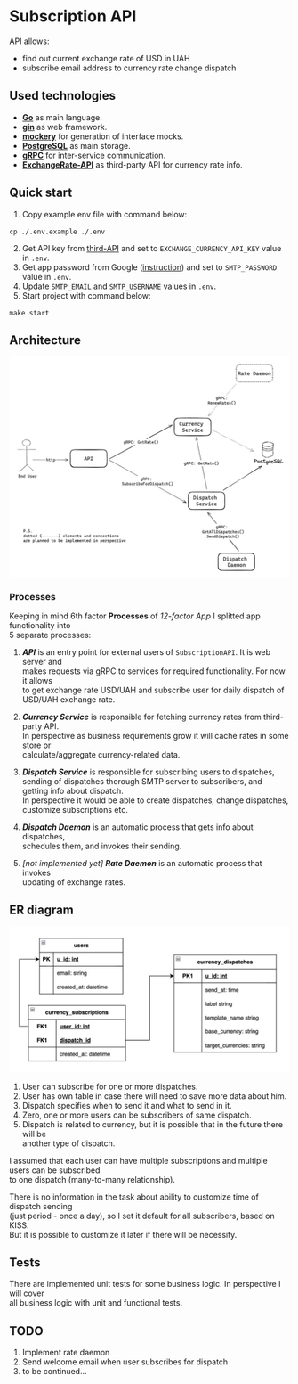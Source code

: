 # Subscription API

API allows:
- find out current exchange rate of USD in UAH
- subscribe email address to currency rate change dispatch

## Used technologies

- __[Go](https://go.dev/)__ as main language.
- __[gin](https://gin-gonic.com/docs/)__ as web framework.
- __[mockery](https://vektra.github.io/mockery/latest/)__ for generation of interface mocks.
- __[PostgreSQL](https://www.postgresql.org/)__ as main storage.
- __[gRPC](https://grpc.io/)__ for inter-service communication.
- __[ExchangeRate-API](https://www.exchangerate-api.com/)__ as third-party API for currency rate info.

## Quick start

1. Copy example env file with  command below:
```
cp ./.env.example ./.env
```
2. Get API key from [third-API](https://app.exchangerate-api.com/) and set to `EXCHANGE_CURRENCY_API_KEY` value in `.env`.
3. Get app password from Google ([instruction](https://support.google.com/mail/answer/185833?hl=en)) and set to `SMTP_PASSWORD` value in `.env`.
4. Update `SMTP_EMAIL` and `SMTP_USERNAME` values in `.env`.
5. Start project with command below:
```
make start
```


## Architecture
![desired achitecture](docs/architecture.png)

### Processes

Keeping in mind 6th factor __Processes__ of _12-factor App_ I splitted app functionality into \
5 separate processes:


1. ___API___ is an entry point for external users of `SubscriptionAPI`. It is web server and\
makes requests via gRPC to services for required functionality. For now it allows \
to get exchange rate USD/UAH and subscribe user for daily dispatch of USD/UAH exchange rate.

2. ___Currency Service___ is responsible for fetching currency rates from third-party API. \
In perspective as business requirements grow it will cache rates in some store or \
calculate/aggregate currency-related data.

3. ___Dispatch Service___ is responsible for subscribing users to dispatches, \
sending of dispatches thorough SMTP server to subscribers, and getting info about dispatch.\
In perspective it would be able to create dispatches, change dispatches, \
customize subscriptions etc.

4. ___Dispatch Daemon___ is an automatic process that gets info about dispatches, \
schedules them, and invokes their sending.

5. _[not implemented yet]_ ___Rate Daemon___ is an automatic process that invokes \
updating of exchange rates.


## ER diagram

![ER diagram](docs/er-diagram.png)

1. User can subscribe for one or more dispatches.
2. User has own table in case there will need to save more data about him.
3. Dispatch specifies when to send it and what to send in it.
4. Zero, one or more users can be subscribers of same dispatch.
5. Dispatch is related to currency, but it is possible that in the future there will be \
another type of dispatch.

I assumed that each user can have multiple subscriptions and multiple users can be subscribed\
to one dispatch (many-to-many relationship).

There is no information in the task about ability to customize time of dispatch sending \
(just period - once a day), so I set it default for all subscribers, based on KISS. \
But it is possible to customize it later if there will be necessity.

## Tests
There are implemented unit tests for some business logic. In perspective I will cover \
all business logic with unit and functional tests.


## TODO
1. Implement rate daemon
2. Send welcome email when user subscribes for dispatch
4. to be continued...
